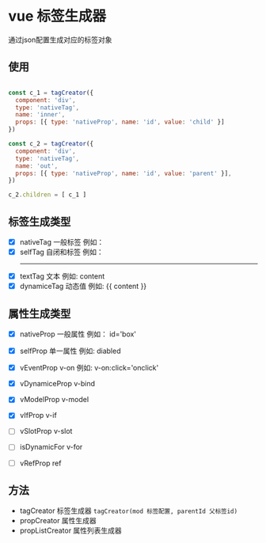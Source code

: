 # vue 标签生成器
通过json配置生成对应的标签对象

## 使用 
```js

const c_1 = tagCreator({
  component: 'div',
  type: 'nativeTag',
  name: 'inner',
  props: [{ type: 'nativeProp', name: 'id', value: 'child' }]
})

const c_2 = tagCreator({
  component: 'div',
  type: 'nativeTag',
  name: 'out',
  props: [{ type: 'nativeProp', name: 'id', value: 'parent' }],
})

c_2.children = [ c_1 ]

```

## 标签生成类型
- [x] nativeTag 一般标签 例如：<div></div>
- [x] selfTag 自闭和标签 例如：<hr />
- [x] textTag 文本 例如: content
- [x] dynamiceTag 动态值 例如: {{ content }}

## 属性生成类型
- [x] nativeProp 一般属性 例如： id='box'
- [x] selfProp 单一属性 例如: diabled
- [x] vEventProp v-on 例如: v-on:click='onclick'
- [x] vDynamiceProp v-bind
- [x] vModelProp v-model
- [x] vIfProp v-if
- [ ] vSlotProp v-slot
- [ ] isDynamicFor v-for
- [ ] vRefProp ref


## 方法
- tagCreator 标签生成器 `tagCreator(mod 标签配置, parentId 父标签id)`
- propCreator 属性生成器
- propListCreator 属性列表生成器

